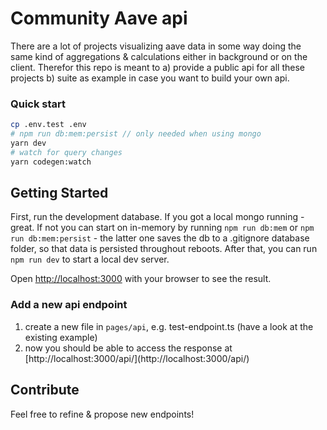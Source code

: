 # Community Aave api

There are a lot of projects visualizing aave data in some way doing the same kind of aggregations & calculations either in background or on the client.
Therefor this repo is meant to a) provide a public api for all these projects b) suite as example in case you want to build your own api.

### Quick start

```bash
cp .env.test .env
# npm run db:mem:persist // only needed when using mongo
yarn dev
# watch for query changes
yarn codegen:watch
```

## Getting Started

First, run the development database. If you got a local mongo running - great. If not you can start on in-memory by running `npm run db:mem` or `npm run db:mem:persist` - the latter one saves the db to a .gitignore database folder, so that data is persisted throughout reboots. After that, you can run `npm run dev` to start a local dev server.

Open [http://localhost:3000](http://localhost:3000) with your browser to see the result.

### Add a new api endpoint

1. create a new file in `pages/api`, e.g. test-endpoint.ts (have a look at the existing example)
2. now you should be able to access the response at [http://localhost:3000/api/<your endpoint>](http://localhost:3000/api/<your endpoint>)

## Contribute

Feel free to refine & propose new endpoints!
